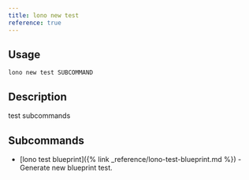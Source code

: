 ```yaml
---
title: lono new test
reference: true
---
```


## Usage

    lono new test SUBCOMMAND

## Description

test subcommands

## Subcommands

* [lono test blueprint]({% link _reference/lono-test-blueprint.md %}) - Generate new blueprint test.


